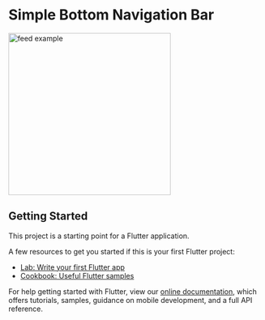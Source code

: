 # Simple Bottom Navigation Bar

<img src="https://user-images.githubusercontent.com/60619133/99178724-2065de00-273c-11eb-98ad-880ca00bd79f.png" alt="feed example" width = "320">

## Getting Started

This project is a starting point for a Flutter application.

A few resources to get you started if this is your first Flutter project:

- [Lab: Write your first Flutter app](https://flutter.dev/docs/get-started/codelab)
- [Cookbook: Useful Flutter samples](https://flutter.dev/docs/cookbook)

For help getting started with Flutter, view our
[online documentation](https://flutter.dev/docs), which offers tutorials,
samples, guidance on mobile development, and a full API reference.
